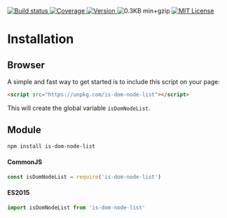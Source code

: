 <a href="https://travis-ci.org/jlmakes/is-dom-node-list"> <img src="https://img.shields.io/travis/jlmakes/is-dom-node-list.svg" alt="Build status"> </a>
<a href="https://coveralls.io/github/jlmakes/is-dom-node-list"> <img src="https://img.shields.io/coveralls/jlmakes/is-dom-node-list.svg" alt="Coverage"> </a>
<a href="https://www.npmjs.com/package/is-dom-node-list"> <img src="https://img.shields.io/npm/v/is-dom-node-list.svg" alt="Version"> </a>
<img src="https://img.shields.io/badge/min+gzip-0.3KB-blue.svg" alt="0.3KB min+gzip">
<a href="https://github.com/jlmakes/is-dom-node-list/blob/master/LICENSE"> <img src="https://img.shields.io/badge/license-MIT-1283c3.svg" alt="MIT License"> </a>

# Installation

## Browser

A simple and fast way to get started is to include this script on your page:

```html
<script src="https://unpkg.com/is-dom-node-list"></script>
```

This will create the global variable `isDomNodeList`.

## Module

```bash
npm install is-dom-node-list
```

#### CommonJS

```js
const isDomNodeList = require('is-dom-node-list')
```

#### ES2015

```js
import isDomNodeList from 'is-dom-node-list'
```
